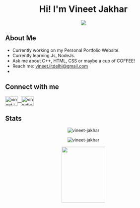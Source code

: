 
<h1 align="center">Hi! I'm Vineet Jakhar</h1>
<p align="center"><img src="https://komarev.com/ghpvc/?username=Vineet-Jakhar&color=orange"> </p>

<h2>About Me</h2>

-  Currently working on my Personal Portfolio Website.
-  Currently learning Js, NodeJs.
-  Ask me about C++, HTML, CSS or maybe a cup of COFFEE!
-  Reach me:  vineet.iitdelhi@gmail.com 
-  <!--🔭🌱💬📫-->


<h2>Connect with me</h2>

<p align="left">
<a href="https://instagram.com/vineet.jakhar" target="blank"><img align="center" src="https://raw.githubusercontent.com/rahuldkjain/github-profile-readme-generator/master/src/images/icons/Social/instagram.svg" alt="vineet.jakhar" height="30" width="40"/> 
 &nbsp
<a href="https://linkedin.com/in/vineetjakhar" target="blank"><img align="center" src="https://raw.githubusercontent.com/rahuldkjain/github-profile-readme-generator/master/src/images/icons/Social/linked-in-alt.svg" alt="vineetjakhar" height="30" width="40" /></a></a>
 </p>
 
 
 <h2>Stats</h2>
    
<p align="center"><img src="https://github-readme-stats.vercel.app/api/top-langs?username=vineet-jakhar&show_icons=true&locale=en&layout=compact&title_color=ffff&icon&text_color=f1f1f1&bg_color=151515" alt="vineet-jakhar" /></p>
<p align="center"><img src="https://github-readme-stats.vercel.app/api?username=vineet-jakhar&show_icons=true&locale=en&title_color=ffff&icon&text_color=f1f1f1&bg_color=151515" alt="vineet-jakhar" /></p>

<p align="center">
<img src="https://art.pixilart.com/b500a725eb85aae.gif" height=180px width=140px></p>
